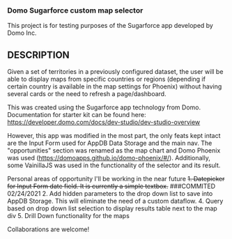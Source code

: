 ### Domo Sugarforce custom map selector
This project is for testing purposes of the Sugarforce app developed by Domo Inc.

## DESCRIPTION
Given a set of territories in a previously configured dataset, the user will be able to display maps from specific countries or regions (depending if certain country is available in the map settings for Phoenix) without having several cards or the need to refresh a page/dashboard.

This was created using the Sugarforce app technology from Domo. Documentation for starter kit can be found here: https://developer.domo.com/docs/dev-studio/dev-studio-overview

However, this app was modified in the most part, the only feats kept intact are the Input Form used for AppDB Data Storage and the main nav. The "opportunities" section was renamed as the map chart and Domo Phoenix was used (https://domoapps.github.io/domo-phoenix/#/). Additionally, some VainillaJS was used in the functionality of the selector and its result.

Personal areas of opportunity I'll be working in the near future
~~1. Datepicker for Input Form date field. It is currently a simple textbox.~~ ###COMMITED 02/24/2021
2. Add hidden parameters to the drop down list to save into AppDB Storage. This will eliminate the need of a custom dataflow.
4. Query based on drop down list selection to display results table next to the map div
5. Drill Down functionality for the maps

Collaborations are welcome!
